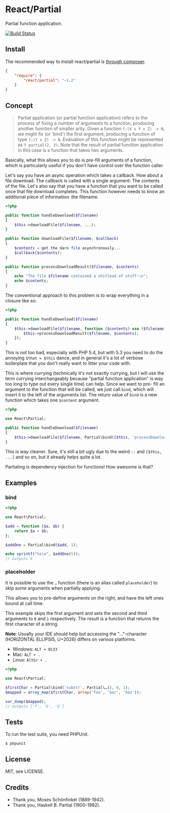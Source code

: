 # React/Partial

Partial function application.

[![Build Status](https://secure.travis-ci.org/reactphp/partial.png?branch=master)](http://travis-ci.org/reactphp/partial)

## Install

The recommended way to install react/partial is [through composer](http://getcomposer.org).

```JSON
{
    "require": {
        "react/partial": "~1.2"
    }
}
```

## Concept

> Partial application (or partial function application) refers to the process
> of fixing a number of arguments to a function, producing another function of
> smaller arity. Given a function `f:(X x Y x Z) -> N`, we might fix (or
> 'bind') the first argument, producing a function of type `f:(Y x Z) -> N`.
> Evaluation of this function might be represented as `f partial(2, 3)`.
> Note that the result of partial function application in this case is a
> function that takes two arguments.

Basically, what this allows you to do is pre-fill arguments of a function,
which is particularly useful if you don't have control over the function
caller.

Let's say you have an async operation which takes a callback. How about a file
download. The callback is called with a single argument: The contents of the
file. Let's also say that you have a function that you want to be called once
that file download completes. This function however needs to know an
additional piece of information: the filename.

```php
<?php

public function handleDownload($filename)
{
    $this->downloadFile($filename, ...);
}

public function downloadFile($filename, $callback)
{
    $contents = get the darn file asynchronously...
    $callback($contents);
}

public function processDownloadResult($filename, $contents)
{
    echo "The file $filename contained a shitload of stuff:\n";
    echo $contents;
}
```

The conventional approach to this problem is to wrap everything in a closure
like so:

```php
<?php

public function handleDownload($filename)
{
    $this->downloadFile($filename, function ($contents) use ($filename) {
        $this->processDownloadResult($filename, $contents);
    });
}
```

This is not too bad, especially with PHP 5.4, but with 5.3 you need to do the
annoying `$that = $this` dance, and in general it's a lot of verbose
boilerplate that you don't really want to litter your code with.

This is where currying (technically it's not exactly currying, but I will use
the term currying interchangeably because "partial function application" is
way too long to type out every single time) can help. Since we want to pre-
fill an argument to the function that will be called, we just call `bind`,
which will insert it to the left of the arguments list. The return value of
`bind` is a new function which takes one `$content` argument.

```php
<?php

use React\Partial;

public function handleDownload($filename)
{
    $this->downloadFile($filename, Partial\bind([$this, 'processDownloadResult'], $filename));
}
```

This is way cleaner. Sure, it's still a bit ugly due to the weird `::` and
`[$this, ...]` and so on, but it already helps quite a lot.

Partialing is dependency injection for functions! How awesome is that?

## Examples

### bind

```php
<?php

use React\Partial;

$add = function ($a, $b) {
    return $a + $b;
};

$addOne = Partial\bind($add, 1);

echo sprintf("%s\n", $addOne(5));
// outputs 6
```

### placeholder

It is possible to use the `…` function (there is an alias called
`placeholder`) to skip some arguments when partially applying.

This allows you to pre-define arguments on the right, and have the left ones
bound at call time.

This example skips the first argument and sets the second and third arguments
to `0` and `1` respectively. The result is a function that returns the first
character of a string.

**Note**: Usually your IDE should help but accessing the "…"-character (HORIZONTAL ELLIPSIS, U+2026) differs on various platforms.

 - Windows: `ALT + 0133`
 - Mac: `ALT + .`
 - Linux: `AltGr + .`

```php
<?php

use React\Partial;

$firstChar = Partial\bind('substr', Partial\…(), 0, 1);
$mapped = array_map($firstChar, array('foo', 'bar', 'baz'));

var_dump($mapped);
// outputs ['f', 'b', 'b']
```

## Tests

To run the test suite, you need PHPUnit.

    $ phpunit

## License

MIT, see LICENSE.

## Credits

* Thank you, Moses Schönfinkel (1889-1942).
* Thank you, Haskell B. Partial (1900-1982).
